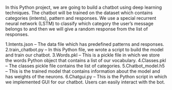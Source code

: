 In this Python project, we are going to build a chatbot using deep learning techniques. The chatbot will be trained on the dataset which contains categories (intents), pattern and responses. We use a special recurrent neural network (LSTM) to classify which category the user’s message belongs to and then we will give a random response from the list of responses.


1.Intents.json – The data file which has predefined patterns and responses.
2.train_chatbot.py – In this Python file, we wrote a script to build the model and train our chatbot.
3.Words.pkl – This is a pickle file in which we store the words Python object that contains a list of our vocabulary.
4.Classes.pkl – The classes pickle file contains the list of categories.
5.Chatbot_model.h5 – This is the trained model that contains information about the model and has weights of the neurons.
6.Chatgui.py – This is the Python script in which we implemented GUI for our chatbot. Users can easily interact with the bot.

